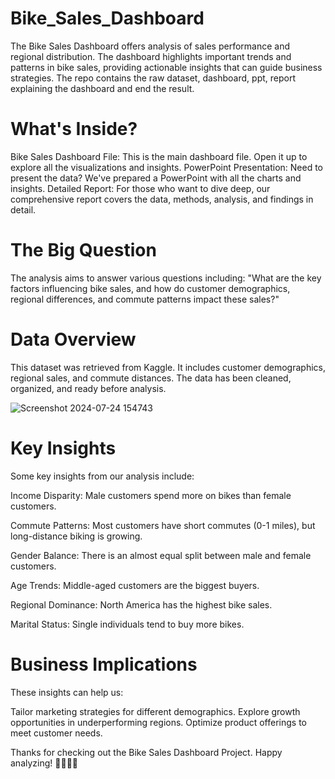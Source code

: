 # Bike_Sales_Dashboard
 The Bike Sales Dashboard offers analysis of sales performance and regional distribution. The dashboard highlights important trends and patterns in bike sales, providing actionable insights that can guide business strategies. The repo contains the raw dataset, dashboard, ppt, report explaining the dashboard and end the result.

# What's Inside?
Bike Sales Dashboard File: This is the main dashboard file. Open it up to explore all the visualizations and insights.
PowerPoint Presentation: Need to present the data? We've prepared a PowerPoint with all the charts and insights.
Detailed Report: For those who want to dive deep, our comprehensive report covers the data, methods, analysis, and findings in detail.

# The Big Question
The analysis aims to answer various questions including: "What are the key factors influencing bike sales, and how do customer demographics, regional differences, and commute patterns impact these sales?"

# Data Overview
This dataset was retrieved from Kaggle. It includes customer demographics, regional sales, and commute distances. The data has been cleaned, organized, and ready before analysis.

![Screenshot 2024-07-24 154743](https://github.com/user-attachments/assets/4486398f-a4d8-4cfd-983c-f4c7be86e004)


# Key Insights
Some key insights from our analysis include:

Income Disparity: Male customers spend more on bikes than female customers.

Commute Patterns: Most customers have short commutes (0-1 miles), but long-distance biking is growing.

Gender Balance: There is an almost equal split between male and female customers.

Age Trends: Middle-aged customers are the biggest buyers.

Regional Dominance: North America has the highest bike sales.

Marital Status: Single individuals tend to buy more bikes.

# Business Implications

These insights can help us:

Tailor marketing strategies for different demographics.
Explore growth opportunities in underperforming regions.
Optimize product offerings to meet customer needs.

Thanks for checking out the Bike Sales Dashboard Project. Happy analyzing! 🚴‍♀️🚴‍♂️
